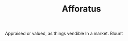 ---
title: Afforatus
permalink: "/definitions/afforatus.html"
body: Appraised or valued, as things vendible In a market. Blount
published_at: '2018-07-07'
layout: post
---